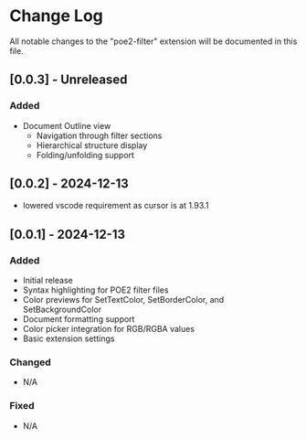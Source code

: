 # Change Log

All notable changes to the "poe2-filter" extension will be documented in this file.

## [0.0.3] - Unreleased

### Added

- Document Outline view
  - Navigation through filter sections
  - Hierarchical structure display
  - Folding/unfolding support

## [0.0.2] - 2024-12-13

- lowered vscode requirement as cursor is at 1.93.1

## [0.0.1] - 2024-12-13

### Added

- Initial release
- Syntax highlighting for POE2 filter files
- Color previews for SetTextColor, SetBorderColor, and SetBackgroundColor
- Document formatting support
- Color picker integration for RGB/RGBA values
- Basic extension settings

### Changed

- N/A

### Fixed

- N/A
